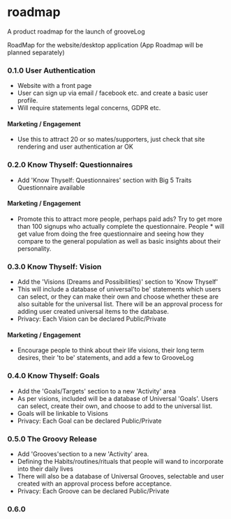 # roadmap
A product roadmap for the launch of grooveLog

RoadMap for the website/desktop application (App Roadmap will be planned separately)

### 0.1.0 User Authentication
* Website with a front page
* User can sign up via email / facebook etc. and create a basic user profile.
* Will require statements legal concerns, GDPR etc.

#### Marketing / Engagement
* Use this to attract 20 or so mates/supporters, just check that site rendering and user authentication ar OK



### 0.2.0 Know Thyself: Questionnaires
* Add 'Know Thyself: Questionnaires' section with Big 5 Traits Questionnaire available

#### Marketing / Engagement
* Promote this to attract more people, perhaps paid ads? Try to get more than 100 signups who actually complete the questionnaire.  People * will get value from doing the free questionnaire and seeing how they compare to the general population as well as basic insights about their personality.


### 0.3.0 Know Thyself: Vision
* Add the 'Visions (Dreams and Possibilities)' section to 'Know Thyself'
* This will include a database of universal'to be' statements which users can select, or they can make their own and choose whether these are also suitable for the universal list. There will be an approval process for adding user created universal items to the database.
* Privacy: Each Vision can be declared Public/Private 

#### Marketing / Engagement
* Encourage people to think about their life visions, their long term desires, their 'to be' statements, and add a few to GrooveLog


### 0.4.0 Know Thyself: Goals
* Add the 'Goals/Targets' section to a new 'Activity' area
* As per visions, included will be a database of Universal 'Goals'. Users can select, create their own, and choose to add to the universal list.
* Goals will be linkable to Visions
* Privacy: Each Goal can be declared Public/Private 


### 0.5.0 The Groovy Release
* Add 'Grooves'section to a new 'Activity' area. 
* Defining the Habits/routines/rituals that people will wand to incorporate into their daily lives
* There will also be a database of Universal Grooves, selectable and user created with an approval process before acceptance.
* Privacy: Each Groove can be declared Public/Private 

### 0.6.0 
 
